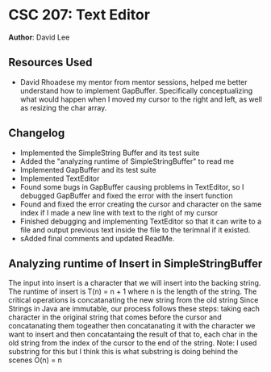 # CSC 207: Text Editor

**Author**: David Lee

## Resources Used

- David Rhoadese my mentor from mentor sessions, helped me better understand how to implement GapBuffer.
  Specifically conceptualizing what would happen when I moved my cursor to the right and left, as well
  as resizing the char array.

## Changelog

- Implemented the SimpleString Buffer and its test suite
- Added the "analyzing runtime of SimpleStringBuffer" to read me
- Implemented GapBuffer and its test suite
- Implemented TextEditor
- Found some bugs in GapBuffer causing problems in TextEditor, so I debugged GapBuffer and fixed
  the error with the insert function
- Found and fixed the error creating the cursor and character on the same index if I made a new line
  with text to the right of my cursor
- Finished debugging and implementing TextEditor so that it can write to a file and output previous
  text inside the file to the terimnal if it existed.
- sAdded final comments and updated ReadMe.

## Analyzing runtime of Insert in SimpleStringBuffer

The input into insert is a character that we will insert into the backing string.
The runtime of insert is T(n) = n + 1 where n is the length of the string.
The critical operations is concatanating the new string from the old string
Since Strings in Java are immutable, our process follows these steps: taking each character in the original string
that comes before the cursor and concatanating them togeather then concatanating it with the character we want to
insert and then concatantaing the result of that to, each char in the old string from the index of the cursor to the
end of the string.
Note: I used substring for this but I think this is what substring is doing behind the scenes
O(n) = n
